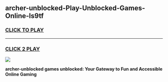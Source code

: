 
## archer-unblocked-Play-Unblocked-Games-Online-ls9tf
<h3>
<a href="https://premium76.site?title=archer-unblocked&ref=25A">CLICK TO PLAY</a></h3>
<hr>

<h3>
<a href="https://premium76.site?title=archer-unblocked&ref=25A">CLICK 2 PLAY</a>
  
</h3>

<a href="https://premium76.site?title=archer-unblocked&ref=25A"><img src="https://clearcache.store/games.png"></a>


**archer-unblocked games unblocked: Your Gateway to Fun and Accessible Online Gaming**

